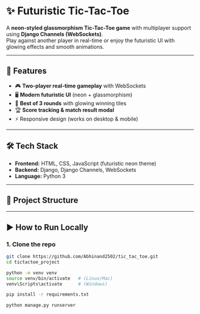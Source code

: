 # ✨ Futuristic Tic-Tac-Toe

A **neon-styled glassmorphism Tic-Tac-Toe game** with multiplayer support using **Django Channels (WebSockets)**.  
Play against another player in real-time or enjoy the futuristic UI with glowing effects and smooth animations.  

---

## 🚀 Features
- 🎮 **Two-player real-time gameplay** with WebSockets  
- 🖥️ **Modern futuristic UI** (neon + glassmorphism)  
- 🔄 **Best of 3 rounds** with glowing winning tiles  
- 🏆 **Score tracking & match result modal**  
- ⚡ Responsive design (works on desktop & mobile)  

---

## 🛠️ Tech Stack
- **Frontend:** HTML, CSS, JavaScript (futuristic neon theme)  
- **Backend:** Django, Django Channels, WebSockets  
- **Language:** Python 3  

---

## 📂 Project Structure

---

## ▶️ How to Run Locally

### 1. Clone the repo
```bash
git clone https://github.com/Abhinand2502/tic_tac_toe.git
cd tictactoe_project

python -m venv venv
source venv/bin/activate   # (Linux/Mac)
venv\Scripts\activate      # (Windows)

pip install -r requirements.txt

python manage.py runserver
